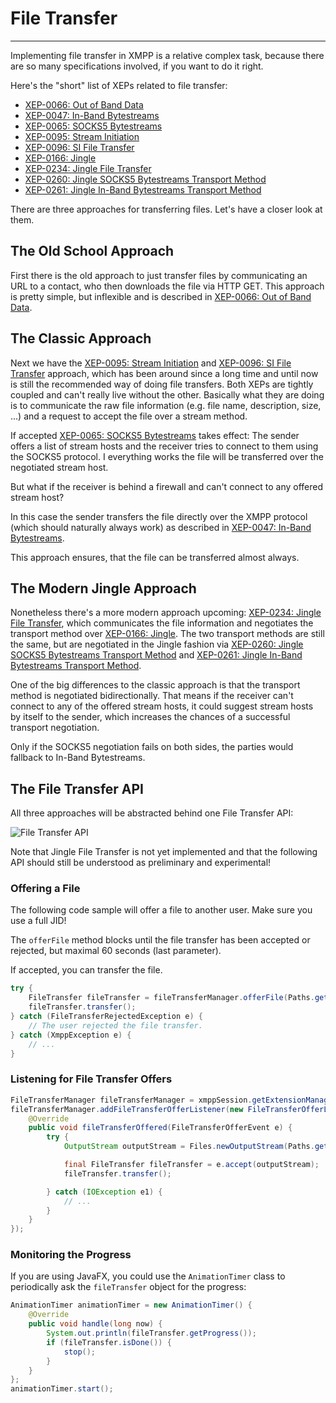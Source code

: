 # File Transfer
---

Implementing file transfer in XMPP is a relative complex task, because there are so many specifications involved, if you want to do it right.

Here\'s the \"short\" list of XEPs related to file transfer:

* [XEP-0066: Out of Band Data][Out of Band Data]
* [XEP-0047: In-Band Bytestreams][In-Band Bytestreams]
* [XEP-0065: SOCKS5 Bytestreams][SOCKS5 Bytestreams]
* [XEP-0095: Stream Initiation][Stream Initiation]
* [XEP-0096: SI File Transfer][SI File Transfer]
* [XEP-0166: Jingle][Jingle]
* [XEP-0234: Jingle File Transfer][Jingle File Transfer]
* [XEP-0260: Jingle SOCKS5 Bytestreams Transport Method][Jingle SOCKS5 Bytestreams Transport Method]
* [XEP-0261: Jingle In-Band Bytestreams Transport Method][Jingle In-Band Bytestreams Transport Method]

There are three approaches for transferring files. Let\'s have a closer look at them.

## The Old School Approach

First there is the old approach to just transfer files by communicating an URL to a contact, who then downloads the file via HTTP GET.
This approach is pretty simple, but inflexible and is described in [XEP-0066: Out of Band Data][Out of Band Data].

## The Classic Approach

Next we have the [XEP-0095: Stream Initiation][Stream Initiation] and [XEP-0096: SI File Transfer][SI File Transfer] approach, which has been around since a long time and until now is still the recommended way of doing file transfers.
Both XEPs are tightly coupled and can\'t really live without the other. Basically what they are doing is to communicate the raw file information (e.g. file name, description, size, ...) and a request to accept the file over a stream method.

If accepted [XEP-0065: SOCKS5 Bytestreams][SOCKS5 Bytestreams] takes effect: The sender offers a list of stream hosts and the receiver tries to connect to them using the SOCKS5 protocol. I everything works the file will be transferred over the negotiated stream host.

But what if the receiver is behind a firewall and can\'t connect to any offered stream host?

In this case the sender transfers the file directly over the XMPP protocol (which should naturally always work) as described in [XEP-0047: In-Band Bytestreams][In-Band Bytestreams].

This approach ensures, that the file can be transferred almost always.

## The Modern Jingle Approach

Nonetheless there\'s a more modern approach upcoming: [XEP-0234: Jingle File Transfer][Jingle File Transfer], which communicates the file information and negotiates the transport method over [XEP-0166: Jingle][Jingle].
The two transport methods are still the same, but are negotiated in the Jingle fashion via [XEP-0260: Jingle SOCKS5 Bytestreams Transport Method][Jingle SOCKS5 Bytestreams Transport Method] and [XEP-0261: Jingle In-Band Bytestreams Transport Method][Jingle In-Band Bytestreams Transport Method].

One of the big differences to the classic approach is that the transport method is negotiated bidirectionally. That means if the receiver can\'t connect to any of the offered stream hosts, it could suggest stream hosts by itself to the sender, which increases the chances of a successful transport negotiation.

Only if the SOCKS5 negotiation fails on both sides, the parties would fallback to In-Band Bytestreams.


## The File Transfer API

All three approaches will be abstracted behind one File Transfer API:

![File Transfer API](../FileTransfer.png)

Note that Jingle File Transfer is not yet implemented and that the following API should still be understood as preliminary and experimental!

### Offering a File

The following code sample will offer a file to another user. Make sure you use a full JID!

The `offerFile` method blocks until the file transfer has been accepted or rejected, but maximal 60 seconds (last parameter).

If accepted, you can transfer the file.

```java
try {
    FileTransfer fileTransfer = fileTransferManager.offerFile(Paths.get("test.png"), "Description", Jid.valueOf("juliet@exampl.net/balcony"), 60000);
    fileTransfer.transfer();
} catch (FileTransferRejectedException e) {
    // The user rejected the file transfer.
} catch (XmppException e) {
    // ...
}
```

### Listening for File Transfer Offers

```java
FileTransferManager fileTransferManager = xmppSession.getExtensionManager(FileTransferManager.class);
fileTransferManager.addFileTransferOfferListener(new FileTransferOfferListener() {
    @Override
    public void fileTransferOffered(FileTransferOfferEvent e) {
        try {
            OutputStream outputStream = Files.newOutputStream(Paths.get(("test.png"));

            final FileTransfer fileTransfer = e.accept(outputStream);
            fileTransfer.transfer();

        } catch (IOException e1) {
            // ...
        }
    }
});
```

### Monitoring the Progress

If you are using JavaFX, you could use the `AnimationTimer` class to periodically ask the `fileTransfer` object for the progress:

```java
AnimationTimer animationTimer = new AnimationTimer() {
    @Override
    public void handle(long now) {
        System.out.println(fileTransfer.getProgress());
        if (fileTransfer.isDone()) {
            stop();
        }
    }
};
animationTimer.start();
```

[In-Band Bytestreams]: http://xmpp.org/extensions/xep-0047.html "XEP-0047: In-Band Bytestreams"
[SOCKS5 Bytestreams]: http://xmpp.org/extensions/xep-0065.html "XEP-0065: SOCKS5 Bytestreams"
[Out of Band Data]: http://xmpp.org/extensions/xep-0066.html "XEP-0066: Out of Band Data"
[Stream Initiation]: http://xmpp.org/extensions/xep-0095.html "XEP-0095: Stream Initiation"
[SI File Transfer]: http://xmpp.org/extensions/xep-0096.html "XEP-0096: SI File Transfer"
[Jingle]: http://xmpp.org/extensions/xep-0166.html "XEP-0166: Jingle"
[Jingle File Transfer]: http://xmpp.org/extensions/xep-0234.html "XEP-0234: Jingle File Transfer"
[Jingle SOCKS5 Bytestreams Transport Method]: http://xmpp.org/extensions/xep-0260.html "XEP-0260: Jingle SOCKS5 Bytestreams Transport Method"
[Jingle In-Band Bytestreams Transport Method]: http://xmpp.org/extensions/xep-0261.html "XEP-0261: Jingle In-Band Bytestreams Transport Method"
